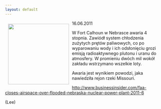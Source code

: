 ```yaml
---
layout: default
---
```

<img src="{{site.baseurl}}\articles\pictures\465.calhoun.jpg" align="left" style="margin: 10px 10px" width="200"><!--77--><p>
16.06.2011</p><p>W Fort Calhoun w Nebrasce awaria 4 stopnia. Zawiódł system chłodzenia zużytych prętów paliwowych, co po wyparowaniu wody i ich odsłonięciu grozi emisją radioaktywnego plutonu i uranu do atmosfery. W promieniu dwóch mil wokół zakładu wstrzymano wszelkie loty.</p><p>Awaria jest wynikiem powodzi, jaka nawiedziła rejon rzeki Missouri.</p><p><a href="http://www.businessinsider.com/faa-closes-airspace-over-flooded-nebraska-nuclear-power-plant-2011-6" title="Nebraska Power Plant" target="">http://www.businessinsider.com/faa-closes-airspace-over-flooded-nebraska-nuclear-power-plant-2011-6</a></p><p></p><p>(Lee)</p><p></p><p></p><p></p>